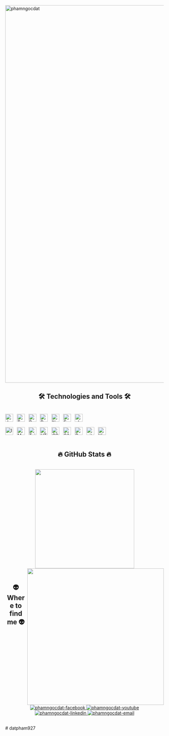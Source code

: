 <!-- phamngocdat -->
<a href="#" target="_blank">
  <img src="svg/phamngocdat.svg" width="1200" alt="phamngocdat" />
</a>  
<h2 align="center">🛠 Technologies and Tools 🛠</h2>
<br>
<!-- https://simpleicons.org/ -->
<span>
<img src="https://img.shields.io/badge/JavaScript-282C34?logo=javascript&logoColor=F7DF1E" alt="JavaScript logo" title="JavaScript" height="25" />

</span>
&nbsp;
<span><img src="https://img.shields.io/badge/TypeScript-282C34?logo=typescript&logoColor=3178C6" alt="TypeScript logo" title="TypeScript" height="25" /></span>
&nbsp;
<span><img src="https://img.shields.io/badge/ReactJS-282C34?logo=react&logoColor=61DAFB" alt="ReactJS logo" title="ReactJS" height="25" /></span>
&nbsp;
<span><img src="https://img.shields.io/badge/Redux-282C34?logo=redux&logoColor=764ABC" alt="Redux logo" title="Redux" height="25" /></span>
&nbsp;  
<span><img src="https://img.shields.io/badge/Node.js-282C34?logo=node.js&logoColor=00F200" alt="Node.js logo" title="Node.js" height="25" /></span>
&nbsp;
<span><img src="https://img.shields.io/badge/Express-282C34?logo=express&logoColor=FFFFFF" alt="Express.js logo" title="Express.js" height="25" /></span>
&nbsp;
<span><img src="https://img.shields.io/badge/php-282C34?logo=php&logoColor=#777BB4" alt="php.js logo" title="php.js" height="25" /></span>
&nbsp;

<span><img src="https://img.shields.io/badge/laravel-282C34?logo=laravel&logoColor=##FF2D20" alt="laravel.js logo" title="laravel.js" height="25" /></span>
&nbsp;
<span><img src="https://img.shields.io/badge/MongoDB-282C34?logo=mongodb&logoColor=47A248" alt="MongoDB logo" title="MongoDB" height="25" /></span>
&nbsp;
<span><img src="https://img.shields.io/badge/Tailwind%20CSS-282C34?logo=tailwind-css&logoColor=38B2AC" alt="TailwindCSS logo" title="TailwindCSS" height="25" /></span>
&nbsp; 
<span><img src="https://img.shields.io/badge/HTML5-282C34?logo=html5&logoColor=E34F26" alt="HTML5 logo" title="HTML5" height="25" /></span>
&nbsp;
<span><img src="https://img.shields.io/badge/CSS3-282C34?logo=css3&logoColor=1572B6" alt="CSS3 logo" title="CSS3" height="25" /></span>
&nbsp;
<span><img src="https://img.shields.io/badge/Sass-282C34?logo=sass&logoColor=CC6699" alt="SASS logo" title="SASS" height="25" /></span>
&nbsp;
<span><img src="https://img.shields.io/badge/Bootstrap-282C34?logo=bootstrap&logoColor=7952B3" alt="Bootstrap logo" title="Bootstrap" height="25" /></span>
&nbsp; 
<span><img src="https://img.shields.io/badge/git-282C34?logo=git&logoColor=F05032" alt="git logo" title="git" height="25" /></span>
&nbsp;
<span><img src="https://img.shields.io/badge/VS%20Code-282C34?logo=visual-studio-code&logoColor=007ACC" alt="Visual Studio Code logo" title="Visual Studio Code" height="25" /></span>
&nbsp;   
<br>
<h2 align="center">🔥 GitHub Stats 🔥</h2>
<!-- https://github.com/anuraghazra/github-readme-stats -->
<br>
<div align=center>
  <a href="#" title="phamngocdat">
    <img width="315" align="center" src="https://github-readme-stats.vercel.app/api/top-langs/?username=phamngocdat&hide=c%23,powershell,Mathematica,Ruby,Objective-C,Objective-C%2b%2b,Cuda&title_color=61dafb&text_color=ffffff&icon_color=61dafb&bg_color=20232a&langs_count=8&layout=compact&border_color=61dafb&hide_border=true" />
  </a>
  <a href="#" title="phamngocdat">
    <img align="right" width="434" src="https://github-readme-stats.vercel.app/api?username=phamngocdat&show_icons=true&theme=react&border_color=61dafb&hide_border=true&rank_icon=github&include_all_commits=true" />
  </a>
</div>

<br>
<h2 align="center">👽 Where to find me 👽</h2>
<br>
<!-- https://icons8.com -->
<div align="center">
  <a href="https://www.facebook.com/profile.php?id=100012882123870" target="blank">
    <img src="https://img.icons8.com/bubbles/100/000000/facebook-new.png" alt="phamngocdat-facebook" />
  </a>
  <a href="https://www.youtube.com/@datp9277" target="blank">
    <img src="https://img.icons8.com/bubbles/100/000000/youtube-squared.png" alt="phamngocdat-youtube" />
  </a>
  <a href="https://www.linkedin.com/in/dat-pham-ngoc-8093a7266/" target="blank">
    <img src="https://img.icons8.com/bubbles/100/000000/linkedin.png" alt="phamngocdat-linkedin" />
  </a> 
  <a href="mailto:datp1907@gmail.com" target="top">
    <img src="https://img.icons8.com/bubbles/100/000000/apple-mail.png" alt="phamngocdat-email" />
  </a>
</div>

<br>
  
#   d a t p h a m 9 2 7  
 